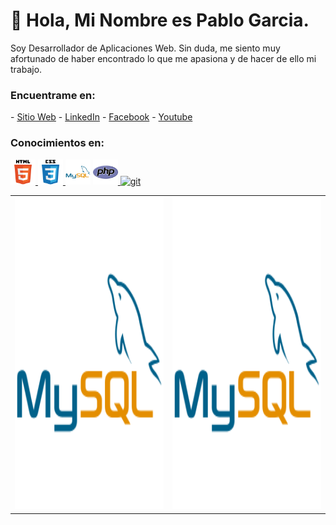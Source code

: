 # 👋 Hola, Mi Nombre es Pablo Garcia.

Soy Desarrollador de Aplicaciones Web. Sin duda, me siento muy afortunado de haber encontrado lo que me apasiona y de hacer de ello mi trabajo. 

<h3 align="left">Encuentrame en:</h3>
<p align="left">
- <a href="https://pablogarciajc.com/">Sitio Web</a>
- <a href="https://www.linkedin.com/in/pablogarciajc/">LinkedIn</a>
- <a href="https://www.facebook.com/PabloGarciaJC"> Facebook</a>
- <a href="https://www.youtube.com/channel/UC5I4oY7BeNwT4gBu1ZKsEhw"> Youtube</a>
</p>
<h3 align="left">Conocimientos en:</h3>

<p align="left">
<a href="https://www.w3schools.com/css/" target="_blank"><img src="https://raw.githubusercontent.com/devicons/devicon/master/icons/html5/html5-original-wordmark.svg" alt="html5" width="40" height="40"/> </a> <a href="https://www.mysql.com/" target="_blank"></a>

<a href="https://git-scm.com/" target="_blank">
<img src="https://raw.githubusercontent.com/devicons/devicon/master/icons/css3/css3-original-wordmark.svg" alt="css3" width="40" height="40"/> </a> <a href="https://git-scm.com/" target="_blank">
</a>
  
<a href="https://www.mysql.com/" target="_blank"> 
<img src="https://raw.githubusercontent.com/devicons/devicon/master/icons/mysql/mysql-original-wordmark.svg" alt="mysql" width="40" height="40"/></a>
  
<a href="https://git-scm.com/" target="_blank">
<img src="https://raw.githubusercontent.com/devicons/devicon/master/icons/php/php-original.svg" alt="php" width="40" height="40"/> </a>

<a href="https://git-scm.com/" target="_blank">
<img src="https://www.vectorlogo.zone/logos/git-scm/git-scm-icon.svg" alt="git" width="40" height="40"/> </a> <a href="https://www.w3.org/html/" target="_blank">
</p></a>

<table>
  <tr>
    <td>
        <img src="https://raw.githubusercontent.com/devicons/devicon/master/icons/mysql/mysql-original-wordmark.svg" alt="mysql" width="500" height="500"/></a>
	</td><td><img src="https://raw.githubusercontent.com/devicons/devicon/master/icons/mysql/mysql-original-wordmark.svg" alt="mysql" width="500" 		height="500"/></a></td>
  </tr>
 <!-- <tr>
    <<td>February</td>
    <td>$80</td>
  </tr> -->
</table>

<!--
**PabloGarciaJC/pablogarciajc** is a ✨ _special_ ✨ repository because its `README.md` (this file) appears on your GitHub profile.

Here are some ideas to get you started:

- 🔭 I’m currently working on ...
- 🌱 I’m currently learning ...
- 👯 I’m looking to collaborate on ...
- 🤔 I’m looking for help with ...
- 💬 Ask me about ...
- 📫 How to reach me: ...
- 😄 Pronouns: ...
- ⚡ Fun fact: ...
-->
